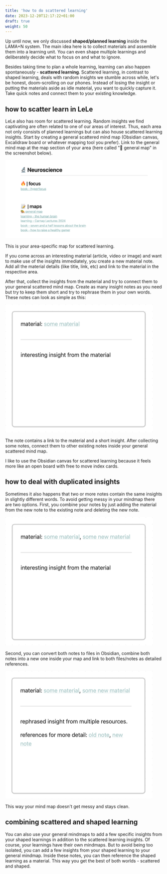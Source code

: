 ```yaml
---
title: 'how to do scattered learning'
date: 2023-12-20T12:17:22+01:00
draft: true
weight: 50
---
```


Up until now, we only discussed **shaped/planned learning** inside the LAMA+N
system. The main idea here is to collect materials and assemble them into a
learning unit. You can even shape multiple learnings and deliberately decide
what to focus on and what to ignore.

Besides taking time to plan a whole learning, learning can also happen
spontaneously - **scattered learning**. Scattered learning, in contrast to
shaped learning, deals with random insights we stumble across while, let's be
honest, doom-scrolling on our phones. Instead of losing the insight or putting
the materials aside as idle material, you want to quickly capture it. Take
quick notes and connect them to your existing knowledge.

## how to scatter learn in LeLe

LeLe also has room for scattered learning. Random insights we find captivating
are often related to one of our areas of interest. Thus, each area not only
consists of planned learnings but can also house scattered learning insights.
Start by creating a general scattered mind map (Obsidian canvas, Excalidraw
board or whatever mapping tool you prefer). Link to the general mind map at the
map section of your area (here called "🎨 general map" in the screenshot
below).

![general map](./general_map.png)

This is your area-specific map for scattered learning.

If you come across an interesting material (article, video or image) and want
to make use of the insights immediately, you create a new material note. Add
all the material details (like title, link, etc) and link to the material in
the respective area.

After that, collect the insights from the material and try to connect them to
your general scattered mind map. Create as many insight notes as you need but
try to keep them short and try to rephrase them in your own words. These notes
can look as simple as this:

![note](./note.png)

The note contains a link to the material and a short insight. After collecting
some notes, connect them to other existing notes inside your general scattered
mind map.

I like to use the Obsidian canvas for scattered learning because it feels more
like an open board with free to move index cards.

<!-- TODO add screenshot from philosophy map -->

## how to deal with duplicated insights

Sometimes it also happens that two or more notes contain the same insights in
slightly different words. To avoid getting messy in your mindmap there are two
options. First, you combine your notes by just adding the material from the new
note to the existing note and deleting the new note.

![note with multiple materials](./note_multiple_materials.png)

Second, you can convert both notes to files in Obsidian, combine both notes
into a new one inside your map and link to both files/notes as detailed
references.

![note with references](./note_references.png)

This way your mind map doesn't get messy and stays clean.

## combining scattered and shaped learning

You can also use your general mindmaps to add a few specific insights from your
shaped learnings in addition to the scattered learning insights. Of course,
your learnings have their own mindmaps. But to avoid being too isolated, you
can add a few insights from your shaped learning to your general mindmap.
Inside these notes, you can then reference the shaped learning as a material.
This way you get the best of both worlds - scattered and shaped.
